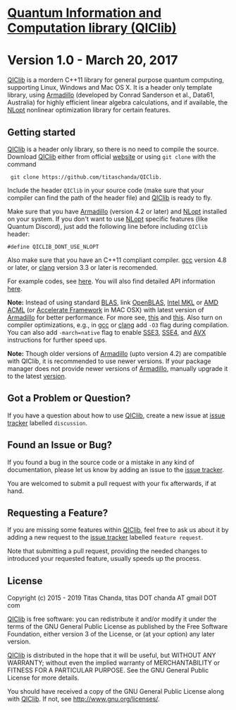 # [Quantum Information and Computation library (QIClib)](https://titaschanda.github.io/QIClib)
Version 1.0 - March 20, 2017 
=================================
[QIClib](https://titaschanda.github.io/QIClib) is a mordern C++11 library for general purpose quantum computing, supporting Linux, Windows and Mac OS X. 
It is a header only template library, using [Armadillo](http://arma.sourceforge.net/) (developed by Conrad Sanderson et al., Data61, Australia) for highly efficient linear algebra calculations, and if available, the [NLopt](http://ab-initio.mit.edu/wiki/index.php/NLopt) nonlinear optimization library for certain features.

Getting started
---------------
[QIClib](https://titaschanda.github.io/QIClib) is a header only library, so there is no need to compile the source. Download [QIClib](https://titaschanda.github.io/QIClib) either from official [website](https://titaschanda.github.io/QIClib) or using `git clone` with the command
   
     git clone https://github.com/titaschanda/QIClib.

Include the header `QIClib` in your source code (make sure that your compiler can find the path of the header file) and [QIClib](https://titaschanda.github.io/QIClib) is ready to fly. 

Make sure that you have [Armadillo](http://arma.sourceforge.net/) (version 4.2 or later) and [NLopt](http://ab-initio.mit.edu/wiki/index.php/NLopt) installed on your system. If you don't want to use [NLopt](http://ab-initio.mit.edu/wiki/index.php/NLopt) specific features (like Quantum Discord), just add the following line before including `QIClib` header:

    #define QICLIB_DONT_USE_NLOPT

Also make sure that you have an C++11 compliant compiler. [gcc](https://gcc.gnu.org/) version 4.8 or later, or [clang](http://clang.llvm.org/) version 3.3 or later is recomended.

For example codes, see [here](https://titaschanda.github.io/QIClib/sample.html). You will also find detailed API information [here](https://titaschanda.github.io/QIClib/documentation.html).


**Note:** Instead of using standard [BLAS](http://www.netlib.org/blas/), link [OpenBLAS](http://www.openblas.net/), [Intel MKL](https://software.intel.com/en-us/intel-mkl) or [AMD ACML](http://developer.amd.com/tools-and-sdks/archive/amd-core-math-library-acml/) (or [Accelerate Framework](https://developer.apple.com/library/tvos/documentation/Accelerate/Reference/AccelerateFWRef/index.html) in MAC OSX) with latest version of [Armadillo](http://arma.sourceforge.net/) for better performance. For more see, [this](http://arma.sourceforge.net/faq.html#dependencies) and [this](https://gist.github.com/bdsatish/5646151). Also turn on compiler optimizations, e.g., in [gcc](https://gcc.gnu.org/) or [clang](http://clang.llvm.org/) add `-O3` flag during compilation. You can also add `-march=native` flag to enable [SSE3](https://en.wikipedia.org/wiki/SSE3), [SSE4](https://en.wikipedia.org/wiki/SSE4), and [AVX](https://en.wikipedia.org/wiki/Advanced_Vector_Extensions) instructions for further speed ups.


**Note:** Though older versions of [Armadillo](http://arma.sourceforge.net/) (upto version 4.2) are compatible with QIClib, it is recommended to use newer versions. If your package manager does not provide newer versions of [Armadillo](http://arma.sourceforge.net/), manually upgrade it to the latest 
[version](http://arma.sourceforge.net/download.html).

Got a Problem or Question?
--------------------------
If you have a question about how to use [QIClib](https://titaschanda.github.io/QIClib), create a new issue at [issue tracker](https://github.com/titaschanda/QIClib/issues) labelled `discussion`.

Found an Issue or Bug?
----------------------
If you found a bug in the source code or a mistake in any kind of documentation, please let us know by adding an issue to the  [issue tracker](https://github.com/titaschanda/QIClib/issues).


You are welcomed to submit a pull request with your fix afterwards, if at hand.

Requesting a Feature?
---------------------
If you are missing some features within [QIClib](https://titaschanda.github.io/QIClib), feel free to ask us about it by adding a new request to the [issue tracker](https://github.com/titaschanda/QIClib/issues) labelled `feature request`.

Note that submitting a pull request, providing the needed changes to introduced your requested feature, usually speeds up the process.

License
-------
Copyright (c) 2015 - 2019  Titas Chanda, titas DOT chanda AT gmail DOT com

[QIClib](https://titaschanda.github.io/QIClib) is free software: you can redistribute it and/or modify
it under the terms of the GNU General Public License as published by
the Free Software Foundation, either version 3 of the License, or
(at your option) any later version.

[QIClib](https://titaschanda.github.io/QIClib) is distributed in the hope that it will be useful,
but WITHOUT ANY WARRANTY; without even the implied warranty of
MERCHANTABILITY or FITNESS FOR A PARTICULAR PURPOSE.  See the
GNU General Public License for more details.

You should have received a copy of the GNU General Public License
along with [QIClib](https://titaschanda.github.io/QIClib).  If not, see <http://www.gnu.org/licenses/>.
